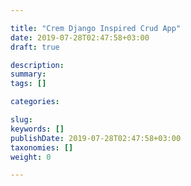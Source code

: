 ```yaml
---

title: "Crem Django Inspired Crud App"
date: 2019-07-28T02:47:58+03:00
draft: true

description: 
summary: 
tags: []

categories:

slug: 
keywords: []
publishDate: 2019-07-28T02:47:58+03:00
taxonomies: []
weight: 0

---
```



